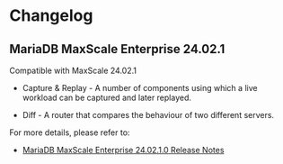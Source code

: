 # Changelog

## MariaDB MaxScale Enterprise 24.02.1

Compatible with MaxScale 24.02.1

* Capture & Replay - A number of components using which a live workload
  can be captured and later replayed.

* Diff - A router that compares the behaviour of two different servers.

For more details, please refer to:

* [MariaDB MaxScale Enterprise 24.02.1.0 Release Notes](Release-Notes/MaxScale_Enterprise-24.02.1.0-Release-Notes.md)

